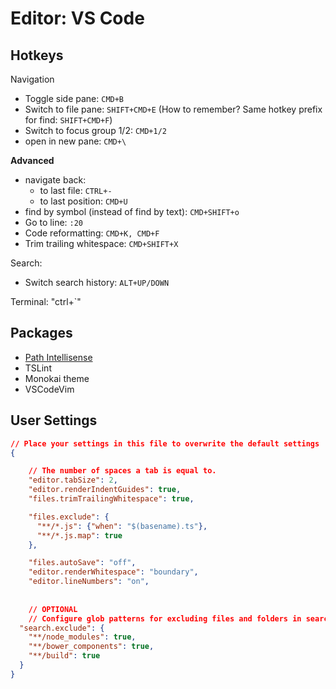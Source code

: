 # Editor: VS Code

## Hotkeys

Navigation
- Toggle side pane: `CMD+B`
- Switch to file pane: `SHIFT+CMD+E` (How to remember? Same hotkey prefix for find: `SHIFT+CMD+F`)
- Switch to focus group 1/2: `CMD+1/2`
- open in new pane: `CMD+\`

**Advanced**
- navigate back:
  - to last file: `CTRL+-`
  - to last position: `CMD+U`
- find by symbol (instead of find by text): `CMD+SHIFT+o`
- Go to line: `:20`
- Code reformatting: `CMD+K, CMD+F`
- Trim trailing whitespace: `CMD+SHIFT+X`

Search:
- Switch search history: `ALT+UP/DOWN` 

Terminal: "ctrl+`"

## Packages
- [Path Intellisense](https://marketplace.visualstudio.com/items?itemName=christian-kohler.path-intellisense)
- TSLint
- Monokai theme
- VSCodeVim

## User Settings
```json
// Place your settings in this file to overwrite the default settings
{

    // The number of spaces a tab is equal to.
    "editor.tabSize": 2,
    "editor.renderIndentGuides": true,
    "files.trimTrailingWhitespace": true,

    "files.exclude": {
      "**/*.js": {"when": "$(basename).ts"},
      "**/*.js.map": true
    },

    "files.autoSave": "off",
    "editor.renderWhitespace": "boundary",
    "editor.lineNumbers": "on",
    
    
    // OPTIONAL
    // Configure glob patterns for excluding files and folders in searches. Inherits all glob patterns from the files.exclude setting.
  "search.exclude": {
    "**/node_modules": true,
    "**/bower_components": true,
    "**/build": true
  }
}
```